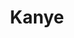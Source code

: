 ---
title: Kanye
crosslinks:
- livven
- hiphopheads
- FrankOcean
- KanyeLeaks
- place
- KendrickLamar
- AskReddit
- radiohead
- lewronggeneration
- hhh
- pics
- BlackPeopleTwitter
- streetwear
- Sneakers
- donaldglover
- TaylorSwift
- Repsneakers
- funny
- FashionReps
- HipHopImages
---